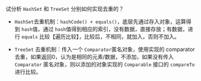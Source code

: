 试分析 `HashSet` 和 `TreeSet` 分别如何实现去重的？

- `HashSet`去重机制：`hashCode() + equals()`，底层先通过存入对象，运算得到 `hash`值，通过 `hash`值得到相应的索引，没有数据，直接存放；有数据，进行 `equals` 比较【遍历比较】，比较后，不相同，就加入，否则不加入。

- `TreeSet` 去重机制：传入一个 `Comparator`匿名对象，使用实现的 comparator 去重，如果返回0，认为是相同的元素/数据，不添加，如果没有传入 `Comparator` 匿名对象，则以添加的对象实现的 `Comparable` 接口的 `compareTo` 进行比较。 
